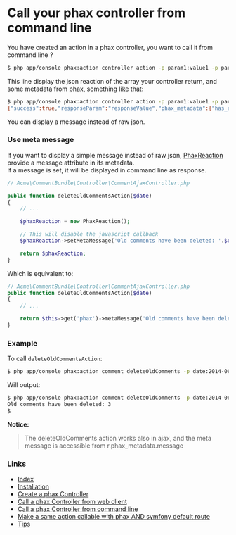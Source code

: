 Call your phax controller from command line
===========================================


You have created an action in a phax controller,
you want to call it from command line ?

``` bash
$ php app/console phax:action controller action -p param1:value1 -p param2:value2
```

This line display the json reaction of the array your controller return,
and some metadata from phax, something like that:

``` bash
$ php app/console phax:action controller action -p param1:value1 -p param2:value2
{"success":true,"responseParam":"responseValue","phax_metadata":{"has_error":false,"errors":[],"trigger_js_reaction":true,"message":null}}
```

You can display a message instead of raw json.


### Use meta message

If you want to display a simple message instead of raw json,
[PhaxReaction](https://github.com/alcalyn/phax-bundle/blob/master/Phax/CoreBundle/Model/PhaxReaction.php)
provide a message attribute in its metadata.<br />
If a message is set, it will be displayed in command line as response.

``` php
// Acme\CommentBundle\Controller\CommentAjaxController.php

public function deleteOldCommentsAction($date)
{
    // ...

	$phaxReaction = new PhaxReaction();

    // This will disable the javascript callback
    $phaxReaction->setMetaMessage('Old comments have been deleted: '.$queryResult);

    return $phaxReaction;
}
```

Which is equivalent to:

``` php
// Acme\CommentBundle\Controller\CommentAjaxController.php
public function deleteOldCommentsAction($date)
{
    // ...

	return $this->get('phax')->metaMessage('Old comments have been deleted: '.$queryResult);
}
```


### Example

To call `deleteOldCommentsAction`:

``` bash
$ php app/console phax:action comment deleteOldComments -p date:2014-06-05
```

Will output:

``` bash
$ php app/console phax:action comment deleteOldComments -p date:2014-06-05
Old comments have been deleted: 3
$ 
```

**Notice:**
> The deleteOldComments action works also in ajax,
> and the meta message is accessible from r.phax_metadata.message


### Links

- [Index](https://github.com/alcalyn/phax-bundle)
- [Installation](index.md)
- [Create a phax Controller](1_createPhaxController.md)
- [Call a phax Controller from web client](2_callControllerWeb.md)
- [Call a phax Controller from command line](3_callControllerCli.md)
- [Make a same action callable with phax AND symfony default route](4_hybridController.md)
- [Tips](5_tips.md)

